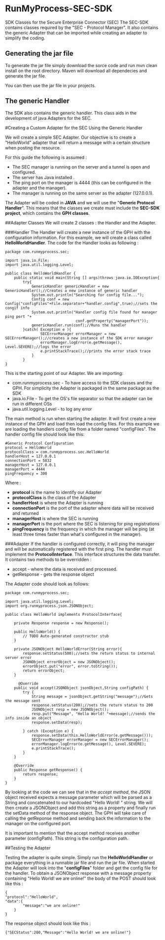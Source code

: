 RunMyProcess-SEC-SDK
====================

SDK Classes for the Secure Enterprise Connector (SEC)
The SEC-SDK contains classes required by the "SEC - Protocol Manager". It also contains the generic Adapter that can be imported while creating an adapter to simplify the coding.

Generating the jar file
-----------------------
To generate the jar file simply download the sorce code and run mvn clean install on the root directory. Maven will download all dependecies and generate the jar file.

You can then use the jar file in your projects.

The generic Handler
--------------------
The SDK also contains the generic handler. This class aids in the development of java Adapters for the SEC. 



#Creating a Custom Adapter for the SEC Using the Generic Handler

We will create a simple SEC Adapter. Our objective is to create a "HelloWorld" adapter that will return a message with a certain structure when posting the resource. 



For this guide the following is assumed :

* The SEC manager is running on the server and a tunnel is open and configured.  
* The server has Java installed .
* The ping port on the manager is 4444 (this can be configured in the adapter and the manager).
* The manager is running on the same server as the adapter (127.0.0.1).

The Adapter will be coded in **JAVA** and we will use the "**Generic Protocol Handler**". This means that the classes we create must include the **SEC-SDK project**, which contains the **GPH classes**. 

##Adapter Classes
We will create 2 classes : the Handler and the Adapter.

###Handler
The Handler will create a new instance of the GPH with the configuration information. For this example, we will create a class called **HelloWorldHandler**.
The code for the Handler looks as following :

	package com.runmyprocess.sec;
	
	import java.io.File;
	import java.util.logging.Level;

	public class HelloWorldHandler {
		public static void main(String [] args)throws java.io.IOException{ 	
			try{
				GenericHandler genericHandler = new GenericHandler();//Creates a new instance of generic handler
				System.out.println("Searching for config file...");
				Config conf = new Config("configFiles"+File.separator+"handler.config",true);//sets the congif info
				System.out.println("Handler config file found for manager ping port "+
									conf.getProperty("managerPort"));
				genericHandler.run(conf);//Runs the handler
			}catch( Exception e ){
					SECErrorManager errorManager = new SECErrorManager();//creates a new instance of the SDK error manager
					errorManager.logError(e.getMessage(), Level.SEVERE);//logs the error
					e.printStackTrace();//prints the error stack trace
				}
			}
	}
	
This is the starting point of our Adapter. We are importing:

* com.runmyprocess.sec - To have access to the SDK classes and the GPH. For simplicity the Adapter is packaged in the same package as the SDK 
* java.io.File - To get the OS's file separator so that the adapter can be run in different OSs
* java.util.logging.Level - to log any error

The main method is run when starting the adapter. It will first create a new instance of the GPH and load then load the config files. For this example we are loading the handlers config file from a folder named "configFiles". The handler config file should look like this:
	
	#Generic Protocol Configuration
	protocol = HelloWorld
	protocolClass = com.runmyprocess.sec.HelloWorld
	handlerHost = 127.0.0.1
	connectionPort = 5832
	managerHost = 127.0.0.1
	managerPort = 4444
	pingFrequency = 300
	
Where :

* **protocol** is the name to identify our Adapter
* **protocolClass** is the class of the Adapter
* **handlerHost** is where the Adapter is running
* **connectionPort** is the port of the adapter where data will be received and returned
* **managerHost** is where the SEC is running 
* **managerPort** is the port where the SEC is listening for ping registrations
* **pingFrequency** is the frequency in which the manager will be ping (at least three times faster than what's configured in the manager).


###Adapter
If the handler is configured correctly, it will ping the manager and will be automatically registered with the first ping. 
The handler must implement the **ProtocolInterface**. This interface structures the data transfer.
It contains two methods to be overridden :

* accept - where the data is received and processed.
* getResponse - gets the response object

The Adapter code should look as follows:

	package com.runmyprocess.sec;

	import java.util.logging.Level;
	import org.runmyprocess.json.JSONObject;

	public class HelloWorld implements ProtocolInterface{
	   
		private Response response = new Response();

		public HelloWorld() {
			// TODO Auto-generated constructor stub
		}
		
		private JSONObject HelloWorldError(String error){
			response.setStatus(500);//sets the return status to internal server error
			JSONObject errorObject = new JSONObject();
			errorObject.put("error", error.toString());
			return errorObject;
		}
		
		  @Override
		public void accept(JSONObject jsonObject,String configPath) {
			try {
				String message = jsonObject.getString("message");//Gets the message sent 
				response.setStatus(200);//sets the return status to 200
				JSONObject resp = new JSONObject();
				resp.put("Message", "Hello World! "+message);//sends the info inside an object
				response.setData(resp);
		
			} catch (Exception e) {
				response.setData(this.HelloWorldError(e.getMessage()));
				SECErrorManager errorManager = new SECErrorManager();
				errorManager.logError(e.getMessage(), Level.SEVERE);
				e.printStackTrace();
			}
		}
		
		@Override
		public Response getResponse() {
			return response;
		}	
	}

By looking at the code we can see that in the *accept method*, the JSON object received expects a message parameter which will be parsed as a String and concatenated to our hardcoded "Hello World! " string.
We will then create a JSONObject and add this string as a property and finally run the setData method of the response object.
The GPH will take care of calling the getReponse method and sending back the information to the manager on the configured port.

It is important to mention that the accept method receives another parameter (configPath). This string is the configuration path.

##Testing the Adapter

Testing the adapter is quite simple. Simply run the **HelloWorldHandler** or package everything in a runnable jar file and run the jar file.
When started the Adapter will look into the "**configFiles**" folder and get the config file for the handler. 
To obtain a JSONObject response with a message property containing "Hello World! we are online!" the body of the POST should look like this :

	{
	"protocol":"HelloWorld",
	"data":{
			"message":"we are online!"
		} 
	}

The response object should look like this :

	{"SECStatus":200,"Message":"Hello World! we are online!"}
